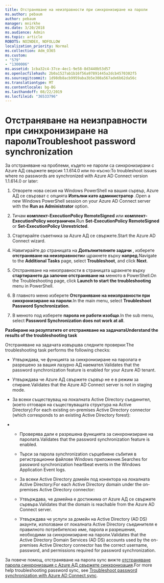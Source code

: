 ```yaml
---
title: Отстраняване на неизправности при синхронизиране на пароли
ms.author: pebaum
author: pebaum
manager: mnirkhe
ms.date: 3/20/2018
ms.audience: Admin
ms.topic: article
ROBOTS: NOINDEX, NOFOLLOW
localization_priority: Normal
ms.collection: Adm_O365
ms.custom:
- "579"
- "1300006"
ms.assetid: 1cba32c4-37ce-4ec1-9e58-8d3440b53d57
ms.openlocfilehash: 2b0a1527ab1b16f56a97891445a2dcb4570302f5
ms.sourcegitcommit: 1d98db8acb9959aba3b5e308a567ade6b62da56c
ms.translationtype: MT
ms.contentlocale: bg-BG
ms.lasthandoff: 08/22/2019
ms.locfileid: "36533796"
---
```

# <a name="troubleshoot-password-synchronization"></a><span data-ttu-id="42730-102">Отстраняване на неизправности при синхронизиране на пароли</span><span class="sxs-lookup"><span data-stu-id="42730-102">Troubleshoot password synchronization</span></span>

<span data-ttu-id="42730-103">За отстраняване на проблеми, където не пароли са синхронизирани с Azure АД свържете версия 1.1.614.0 или по-късно:</span><span class="sxs-lookup"><span data-stu-id="42730-103">To troubleshoot issues where no passwords are synchronized with Azure AD Connect version 1.1.614.0 or later:</span></span>
  
1. <span data-ttu-id="42730-104">Отворете нова сесия на Windows PowerShell на вашия сървър, Azure АД се свързват с опцията **Изпълни като администратор** .</span><span class="sxs-lookup"><span data-stu-id="42730-104">Open a new Windows PowerShell session on your Azure AD Connect server with the **Run as Administrator** option.</span></span>

2. <span data-ttu-id="42730-105">Тичам **комплект-ExecutionPolicy RemoteSigned** или **комплект-ExecutionPolicy неограничен**.</span><span class="sxs-lookup"><span data-stu-id="42730-105">Run **Set-ExecutionPolicy RemoteSigned** or **Set-ExecutionPolicy Unrestricted**.</span></span>

3. <span data-ttu-id="42730-106">Стартирайте съветника за Azure АД се свържете.</span><span class="sxs-lookup"><span data-stu-id="42730-106">Start the Azure AD Connect wizard.</span></span>

4. <span data-ttu-id="42730-107">Навигирайте до страницата на **Допълнителните задачи** , изберете **отстраняване на неизправности**и щракнете върху **напред**.</span><span class="sxs-lookup"><span data-stu-id="42730-107">Navigate to the **Additional Tasks** page, select **Troubleshoot**, and click **Next**.</span></span>

5. <span data-ttu-id="42730-108">Отстраняване на неизправности в страницата щракнете върху **стартирането да започне отстраняване на** менюто в PowerShell.</span><span class="sxs-lookup"><span data-stu-id="42730-108">On the Troubleshooting page, click **Launch to start the troubleshooting** menu in PowerShell.</span></span>

6. <span data-ttu-id="42730-109">В главното меню изберете **Отстраняване на неизправности при синхронизиране на пароли**.</span><span class="sxs-lookup"><span data-stu-id="42730-109">In the main menu, select **Troubleshoot Password Synchronization**.</span></span>

7. <span data-ttu-id="42730-110">В менюто под изберете **парола не работи изобщо**.</span><span class="sxs-lookup"><span data-stu-id="42730-110">In the sub menu, select **Password Synchronization does not work at all**.</span></span>

<span data-ttu-id="42730-111">**Разбиране на резултатите от отстраняване на задачата**</span><span class="sxs-lookup"><span data-stu-id="42730-111">**Understand the results of the troubleshooting task**</span></span>
  
<span data-ttu-id="42730-112">Отстраняване на задачата извършва следните проверки:</span><span class="sxs-lookup"><span data-stu-id="42730-112">The troubleshooting task performs the following checks:</span></span>
  
- <span data-ttu-id="42730-113">Утвърждава, че функцията за синхронизиране на паролата е разрешено за вашия лазурно АД наемател.</span><span class="sxs-lookup"><span data-stu-id="42730-113">Validates that the password synchronization feature is enabled for your Azure AD tenant.</span></span>

- <span data-ttu-id="42730-114">Утвърждава че Azure АД свържете сървър не е в режим за спиране.</span><span class="sxs-lookup"><span data-stu-id="42730-114">Validates that the Azure AD Connect server is not in staging mode.</span></span>

- <span data-ttu-id="42730-115">За всеки съществуващ на локалната Active Directory съединител, (което отговаря на съществуващата структура на Active Directory):</span><span class="sxs-lookup"><span data-stu-id="42730-115">For each existing on-premises Active Directory connector (which corresponds to an existing Active Directory forest):</span></span>

- 
  - <span data-ttu-id="42730-116">Проверява дали е разрешена функцията за синхронизиране на паролата.</span><span class="sxs-lookup"><span data-stu-id="42730-116">Validates that the password synchronization feature is enabled.</span></span>

  - <span data-ttu-id="42730-117">Търси за парола synchronization сърцебиене събития в регистрационни файлове Windows приложение.</span><span class="sxs-lookup"><span data-stu-id="42730-117">Searches for password synchronization heartbeat events in the Windows Application Event logs.</span></span>

  - <span data-ttu-id="42730-118">За всеки Active Directory домейн под конектора на локалната Active Directory:</span><span class="sxs-lookup"><span data-stu-id="42730-118">For each Active Directory domain under the on-premises Active Directory connector:</span></span>

  - <span data-ttu-id="42730-119">Утвърждава, че домейна е достижима от Azure АД се свържете сървъра.</span><span class="sxs-lookup"><span data-stu-id="42730-119">Validates that the domain is reachable from the Azure AD Connect server.</span></span>

  - <span data-ttu-id="42730-120">Утвърждава че услуги за домейн на Active Directory (AD DS) акаунти, използвани от локалната Active Directory съединителя е правилното потребителско име, парола и разрешения, необходими за синхронизиране на пароли.</span><span class="sxs-lookup"><span data-stu-id="42730-120">Validates that the Active Directory Domain Services (AD DS) accounts used by the on-premises Active Directory connector has the correct username, password, and permissions required for password synchronization.</span></span>

<span data-ttu-id="42730-121">За повече помощ, отстраняване на парола sync вижте [отстраняване парола синхронизация с Azure АД свържете синхронизация](https://docs.microsoft.com/azure/active-directory/connect/active-directory-aadconnectsync-troubleshoot-password-synchronization).</span><span class="sxs-lookup"><span data-stu-id="42730-121">For more help troubleshooting password sync, see [Troubleshoot password synchronization with Azure AD Connect sync](https://docs.microsoft.com/azure/active-directory/connect/active-directory-aadconnectsync-troubleshoot-password-synchronization).</span></span>
  